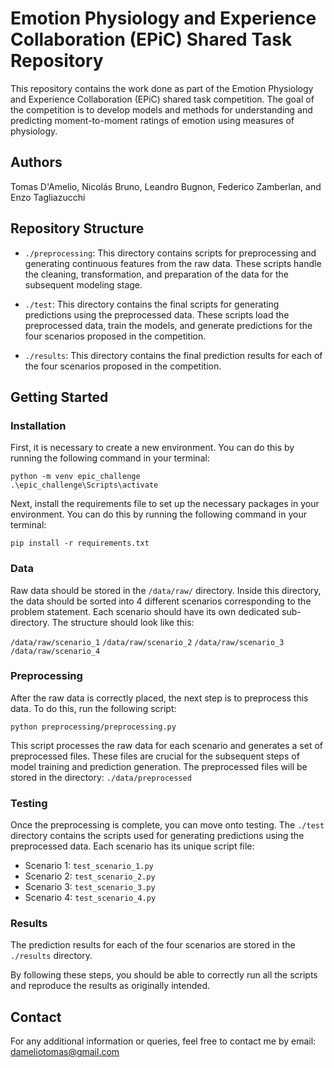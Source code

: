 # Emotion Physiology and Experience Collaboration (EPiC) Shared Task Repository

This repository contains the work done as part of the Emotion Physiology and Experience Collaboration (EPiC) shared task competition. The goal of the competition is to develop models and methods for understanding and predicting moment-to-moment ratings of emotion using measures of physiology.

## Authors

Tomas D'Amelio, Nicolás Bruno, Leandro Bugnon, Federico Zamberlan, and Enzo Tagliazucchi

## Repository Structure

- `./preprocessing`: This directory contains scripts for preprocessing and generating continuous features from the raw data. These scripts handle the cleaning, transformation, and preparation of the data for the subsequent modeling stage.
  
- `./test`: This directory contains the final scripts for generating predictions using the preprocessed data. These scripts load the preprocessed data, train the models, and generate predictions for the four scenarios proposed in the competition.
  
- `./results`: This directory contains the final prediction results for each of the four scenarios proposed in the competition.

## Getting Started

### Installation

First, it is necessary to create a new environment. You can do this by running the following command in your terminal:

```shell
python -m venv epic_challenge
.\epic_challenge\Scripts\activate
```

Next, install the requirements file to set up the necessary packages in your environment. You can do this by running the following command in your terminal:

```shell
pip install -r requirements.txt
```

### Data

Raw data should be stored in the `/data/raw/` directory. Inside this directory, the data should be sorted into 4 different scenarios corresponding to the problem statement. Each scenario should have its own dedicated sub-directory. The structure should look like this:

`/data/raw/scenario_1`
`/data/raw/scenario_2`
`/data/raw/scenario_3`
`/data/raw/scenario_4`


### Preprocessing

After the raw data is correctly placed, the next step is to preprocess this data. To do this, run the following script:

```shell
python preprocessing/preprocessing.py
```

This script processes the raw data for each scenario and generates a set of preprocessed files. These files are crucial for the subsequent steps of model training and prediction generation. The preprocessed files will be stored in the directory: `./data/preprocessed`

### Testing

Once the preprocessing is complete, you can move onto testing. The `./test` directory contains the scripts used for generating predictions using the preprocessed data. Each scenario has its unique script file:

- Scenario 1: `test_scenario_1.py`
- Scenario 2: `test_scenario_2.py`
- Scenario 3: `test_scenario_3.py`
- Scenario 4: `test_scenario_4.py`

### Results

The prediction results for each of the four scenarios are stored in the `./results` directory.

By following these steps, you should be able to correctly run all the scripts and reproduce the results as originally intended.

## Contact

For any additional information or queries, feel free to contact me by email: dameliotomas@gmail.com
